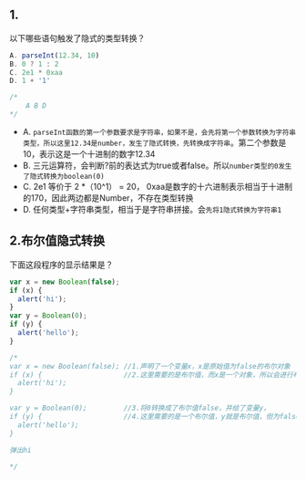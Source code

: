 ## 1.

以下哪些语句触发了隐式的类型转换？

``` javascript
A. parseInt(12.34, 10)
B. 0 ? 1 : 2
C. 2e1 * 0xaa
D. 1 + '1'

/*
	A B D
*/
```

- A. `parseInt函数的第一个参数要求是字符串，如果不是，会先将第一个参数转换为字符串类型，所以这里12.34是number，发生了隐式转换，先转换成字符串`。第二个参数是10，表示这是一个十进制的数字12.34
- B. 三元运算符，会判断?前的表达式为true或者false。所以`number类型的0发生了隐式转换为boolean(0)`
- C. 2e1 等价于 2 *（10^1） = 20， 0xaa是数字的十六进制表示相当于十进制的170，因此两边都是Number，不存在类型转换
- D. 任何类型+字符串类型，相当于是字符串拼接。会`先将1隐式转换为字符串1`



## 2.布尔值隐式转换

下面这段程序的显示结果是？

``` javascript
var x = new Boolean(false);
if (x) {
  alert('hi'); 
}
var y = Boolean(0);
if (y) {
  alert('hello');  
}

/*
var x = new Boolean(false); //1.声明了一个变量x，x是原始值为false的布尔对象
if (x) {					//2.这里需要的是布尔值，而x是一个对象，所以会进行布尔转换，Boolean(非空对象) = true; 所以会进入条件语句里的函数体，弹									出hi
  alert('hi'); 
}

var y = Boolean(0);			//3.将0转换成了布尔值false，并给了变量y，
if (y) {					//4.这里需要的是一个布尔值，y就是布尔值，但为false，所以不会进入条件语句的函数体，跳过
  alert('hello');  
}

弹出hi

*/
```

